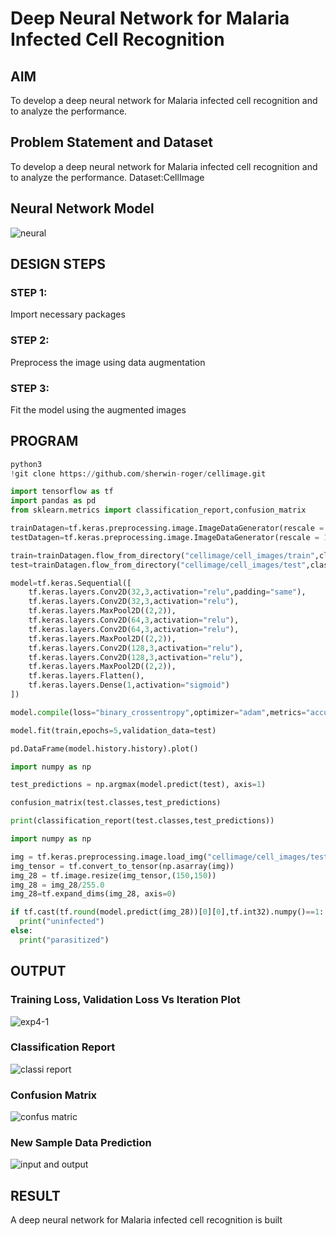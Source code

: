 # Deep Neural Network for Malaria Infected Cell Recognition

## AIM

To develop a deep neural network for Malaria infected cell recognition and to analyze the performance.

## Problem Statement and Dataset
To develop a deep neural network for Malaria infected cell recognition and to analyze the performance. 
Dataset:CellImage

## Neural Network Model
![neural](https://user-images.githubusercontent.com/75235022/194769482-11936285-b671-4cae-92e7-c06436442859.png)


## DESIGN STEPS

### STEP 1:
Import necessary packages

### STEP 2:
Preprocess the image using data augmentation

### STEP 3:
Fit the model using the augmented images


## PROGRAM
```python
python3
!git clone https://github.com/sherwin-roger/cellimage.git

import tensorflow as tf
import pandas as pd
from sklearn.metrics import classification_report,confusion_matrix

trainDatagen=tf.keras.preprocessing.image.ImageDataGenerator(rescale = 1./255)
testDatagen=tf.keras.preprocessing.image.ImageDataGenerator(rescale = 1./255)

train=trainDatagen.flow_from_directory("cellimage/cell_images/train",class_mode = 'binary',target_size=(150,150))
test=trainDatagen.flow_from_directory("cellimage/cell_images/test",class_mode = 'binary',target_size=(150,150))

model=tf.keras.Sequential([
    tf.keras.layers.Conv2D(32,3,activation="relu",padding="same"),
    tf.keras.layers.Conv2D(32,3,activation="relu"),
    tf.keras.layers.MaxPool2D((2,2)),
    tf.keras.layers.Conv2D(64,3,activation="relu"),
    tf.keras.layers.Conv2D(64,3,activation="relu"),
    tf.keras.layers.MaxPool2D((2,2)),
    tf.keras.layers.Conv2D(128,3,activation="relu"),
    tf.keras.layers.Conv2D(128,3,activation="relu"),
    tf.keras.layers.MaxPool2D((2,2)),
    tf.keras.layers.Flatten(),
    tf.keras.layers.Dense(1,activation="sigmoid")
])

model.compile(loss="binary_crossentropy",optimizer="adam",metrics="accuracy")

model.fit(train,epochs=5,validation_data=test)

pd.DataFrame(model.history.history).plot()

import numpy as np

test_predictions = np.argmax(model.predict(test), axis=1)

confusion_matrix(test.classes,test_predictions)

print(classification_report(test.classes,test_predictions))

import numpy as np

img = tf.keras.preprocessing.image.load_img("cellimage/cell_images/test/uninfected/C100P61ThinF_IMG_20150918_144104_cell_34.png")
img_tensor = tf.convert_to_tensor(np.asarray(img))
img_28 = tf.image.resize(img_tensor,(150,150))
img_28 = img_28/255.0
img_28=tf.expand_dims(img_28, axis=0)

if tf.cast(tf.round(model.predict(img_28))[0][0],tf.int32).numpy()==1:
  print("uninfected")
else:
  print("parasitized")  
```

## OUTPUT

### Training Loss, Validation Loss Vs Iteration Plot

![exp4-1](https://user-images.githubusercontent.com/75235022/194769338-5eb30587-e47f-46d5-8548-84db93679745.png)


### Classification Report
![classi report](https://user-images.githubusercontent.com/75235022/194769377-c4ebb990-dc42-449c-9fca-9fb70346c1cb.png)


### Confusion Matrix
![confus matric](https://user-images.githubusercontent.com/75235022/194769426-9863316b-05d1-4f26-a1bb-9f4c085b66ce.png)


### New Sample Data Prediction

![input and output](https://user-images.githubusercontent.com/75235022/194769463-56ff3bc8-6fc4-466a-ac66-0bbacd09e224.png)


## RESULT
A deep neural network for Malaria infected cell recognition is built
